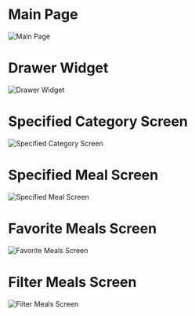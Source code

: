 <h1>Main Page</h1>
  <img src="https://github.com/user-attachments/assets/e5df0bf5-fddd-4d42-b881-eace06bc7c47" alt="Main Page">
<h1>Drawer Widget</h1>
  <img src="https://github.com/user-attachments/assets/ef0881eb-14da-48db-8bd0-edad534de99b" alt="Drawer Widget">
<h1>Specified Category Screen</h1>
  <img src="https://github.com/user-attachments/assets/51521087-e737-429e-afe5-a32aeccf9452" alt="Specified Category Screen">
<h1>Specified Meal Screen</h1>
  <img src="https://github.com/user-attachments/assets/7ccc16d9-0c7f-4787-a60c-edacc84b3319" alt="Specified Meal Screen">
<h1>Favorite Meals Screen</h1>
  <img src="https://github.com/user-attachments/assets/f5863fd6-f74d-4d07-8fdd-6c7dc0fdf54c" alt="Favorite Meals Screen">
<h1>Filter Meals Screen</h1>
  <img src="https://github.com/user-attachments/assets/e5df0bf5-fddd-4d42-b881-eace06bc7c47" alt="Filter Meals Screen">

